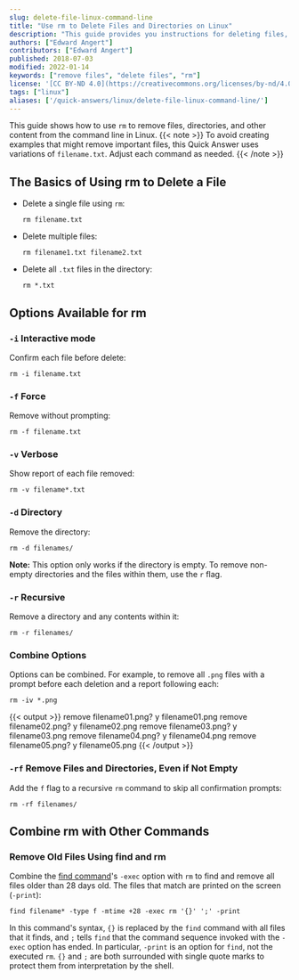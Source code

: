 ```yaml
---
slug: delete-file-linux-command-line
title: "Use rm to Delete Files and Directories on Linux"
description: "This guide provides you instructions for deleting files, directories, content and more using rm command from the Linux Command Line on any distribution."
authors: ["Edward Angert"]
contributors: ["Edward Angert"]
published: 2018-07-03
modified: 2022-01-14
keywords: ["remove files", "delete files", "rm"]
license: '[CC BY-ND 4.0](https://creativecommons.org/licenses/by-nd/4.0)'
tags: ["linux"]
aliases: ['/quick-answers/linux/delete-file-linux-command-line/']
---
```


This guide shows how to use `rm` to remove files, directories, and other content from the command line in Linux.
{{< note >}}
To avoid creating examples that might remove important files, this Quick Answer uses variations of `filename.txt`. Adjust each command as needed.
{{< /note >}}

## The Basics of Using rm to Delete a File

-   Delete a single file using `rm`:

        rm filename.txt

-   Delete multiple files:

        rm filename1.txt filename2.txt

-   Delete all `.txt` files in the directory:

        rm *.txt

## Options Available for rm

### `-i` Interactive mode

Confirm each file before delete:

    rm -i filename.txt

### `-f` Force

Remove without prompting:

    rm -f filename.txt

### `-v` Verbose

Show report of each file removed:

    rm -v filename*.txt

### `-d` Directory

Remove the directory:

    rm -d filenames/

**Note:** This option only works if the directory is empty. To remove non-empty directories and the files within them, use the `r` flag.

### `-r` Recursive

Remove a directory and any contents within it:

    rm -r filenames/

### Combine Options

Options can be combined. For example, to remove all `.png` files with a prompt before each deletion and a report following each:

    rm -iv *.png

{{< output >}}
remove filename01.png? y
filename01.png
remove filename02.png? y
filename02.png
remove filename03.png? y
filename03.png
remove filename04.png? y
filename04.png
remove filename05.png? y
filename05.png
{{< /output >}}

### `-rf` Remove Files and Directories, Even if Not Empty

Add the `f` flag to a recursive `rm` command to skip all confirmation prompts:

    rm -rf filenames/

## Combine rm with Other Commands

### Remove Old Files Using find and rm

Combine the [find command](/docs/guides/find-files-in-linux-using-the-command-line/)'s `-exec` option with `rm` to find and remove all files older than 28 days old.  The files that match are printed on the screen (`-print`):

    find filename* -type f -mtime +28 -exec rm '{}' ';' -print

In this command's syntax, `{}` is replaced by the `find` command with all files that it finds, and `;` tells `find` that the command sequence invoked with the `-exec` option has ended. In particular, `-print` is an option for `find`, not the executed `rm`. `{}` and `;` are both surrounded with single quote marks to protect them from interpretation by the shell.